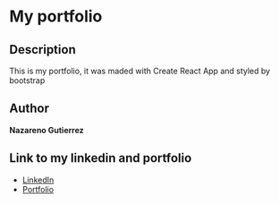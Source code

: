 # My portfolio
## Description
This is my portfolio, it was maded with Create React App and styled by bootstrap

## Author
**Nazareno Gutierrez**

## Link to my linkedin and portfolio
* [LinkedIn](https://www.linkedin.com/in/nazarenogutierrezoficial)
* [Portfolio](https://nazagutierrez.github.io/portfolio/)
